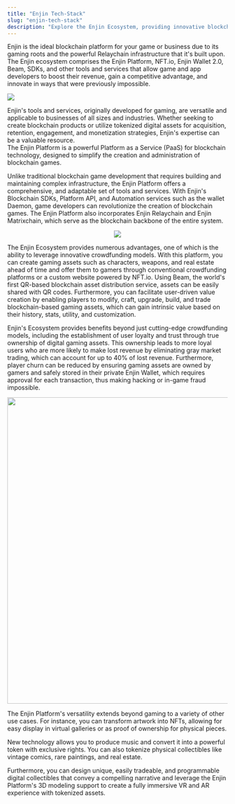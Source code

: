 ```yaml
---
title: "Enjin Tech-Stack"
slug: "enjin-tech-stack"
description: "Explore the Enjin Ecosystem, providing innovative blockchain solutions for developers, enabling the integration of NFTs, tokens, and decentralized applications."
---
```

Enjin is the ideal blockchain platform for your game or business due to its gaming roots and the powerful Relaychain infrastructure that it's built upon. The Enjin ecosystem comprises the Enjin Platform, NFT.io, Enjin Wallet 2.0, Beam, SDKs, and other tools and services that allow game and app developers to boost their revenue, gain a competitive advantage, and innovate in ways that were previously impossible.

![](/img/components/1.webp)

Enjin's tools and services, originally developed for gaming, are versatile and applicable to businesses of all sizes and industries. Whether seeking to create blockchain products or utilize tokenized digital assets for acquisition, retention, engagement, and monetization strategies, Enjin's expertise can be a valuable resource.  
The Enjin Platform is a powerful Platform as a Service (PaaS) for blockchain technology, designed to simplify the creation and administration of blockchain games.

Unlike traditional blockchain game development that requires building and maintaining complex infrastructure, the Enjin Platform offers a comprehensive, and adaptable set of tools and services. With Enjin's Blockchain SDKs, Platform API, and Automation services such as the wallet Daemon, game developers can revolutionize the creation of blockchain games. The Enjin Platform also incorporates Enjin Relaychain and Enjin Matrixchain, which serve as the blockchain backbone of the entire system.

<p align="center">
  <img src={require('/img/components/2.png').default} />
</p>

The Enjin Ecosystem provides numerous advantages, one of which is the ability to leverage innovative crowdfunding models. With this platform, you can create gaming assets such as characters, weapons, and real estate ahead of time and offer them to gamers through conventional crowdfunding platforms or a custom website powered by NFT.io. Using Beam, the world's first QR-based blockchain asset distribution service, assets can be easily shared with QR codes. Furthermore, you can facilitate user-driven value creation by enabling players to modify, craft, upgrade, build, and trade blockchain-based gaming assets, which can gain intrinsic value based on their history, stats, utility, and customization.

Enjin's Ecosystem provides benefits beyond just cutting-edge crowdfunding models, including the establishment of user loyalty and trust through true ownership of digital gaming assets. This ownership leads to more loyal users who are more likely to make lost revenue by eliminating gray market trading, which can account for up to 40% of lost revenue. Furthermore, player churn can be reduced by ensuring gaming assets are owned by gamers and safely stored in their private Enjin Wallet, which requires approval for each transaction, thus making hacking or in-game fraud impossible.

<p align="center">
  <img src={require('/img/components/3.webp').default} width="700" />
</p>

The Enjin Platform's versatility extends beyond gaming to a variety of other use cases. For instance, you can transform artwork into NFTs, allowing for easy display in virtual galleries or as proof of ownership for physical pieces.

New technology allows you to produce music and convert it into a powerful token with exclusive rights. You can also tokenize physical collectibles like vintage comics, rare paintings, and real estate.

Furthermore, you can design unique, easily tradeable, and programmable digital collectibles that convey a compelling narrative and leverage the Enjin Platform's 3D modeling support to create a fully immersive VR and AR experience with tokenized assets.
